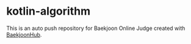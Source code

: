 # kotlin-algorithm
This is an auto push repository for Baekjoon Online Judge created with [BaekjoonHub](https://github.com/BaekjoonHub/BaekjoonHub).
